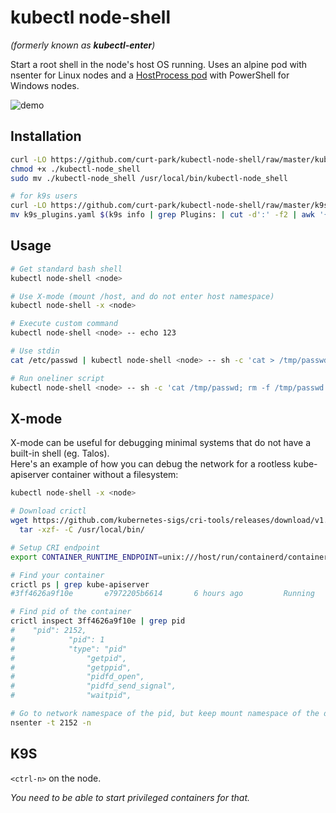 # kubectl node-shell
*(formerly known as **kubectl-enter**)*

Start a root shell in the node's host OS running. Uses an alpine pod with nsenter for Linux nodes and a [HostProcess pod](https://kubernetes.io/docs/tasks/configure-pod-container/create-hostprocess-pod/) with PowerShell for Windows nodes.

![demo](https://gist.githubusercontent.com/kvaps/2e3d77975a844654ec297893e21a0829/raw/c778a8405ff8c686e4e807a97e9721b423e7208f/kubectl-node-shell.gif)

## Installation

```bash
curl -LO https://github.com/curt-park/kubectl-node-shell/raw/master/kubectl-node_shell
chmod +x ./kubectl-node_shell
sudo mv ./kubectl-node_shell /usr/local/bin/kubectl-node_shell

# for k9s users
curl -LO https://github.com/curt-park/kubectl-node-shell/raw/master/k9s_plugins.yaml
mv k9s_plugins.yaml $(k9s info | grep Plugins: | cut -d':' -f2 | awk '{print $2}')
```

## Usage

```bash
# Get standard bash shell
kubectl node-shell <node>

# Use X-mode (mount /host, and do not enter host namespace)
kubectl node-shell -x <node>

# Execute custom command
kubectl node-shell <node> -- echo 123

# Use stdin
cat /etc/passwd | kubectl node-shell <node> -- sh -c 'cat > /tmp/passwd'

# Run oneliner script
kubectl node-shell <node> -- sh -c 'cat /tmp/passwd; rm -f /tmp/passwd'
```

## X-mode

X-mode can be useful for debugging minimal systems that do not have a built-in shell (eg. Talos).  
Here's an example of how you can debug the network for a rootless kube-apiserver container without a filesystem:

```bash
kubectl node-shell -x <node>

# Download crictl
wget https://github.com/kubernetes-sigs/cri-tools/releases/download/v1.28.0/crictl-v1.28.0-linux-amd64.tar.gz -O- | \
  tar -xzf- -C /usr/local/bin/

# Setup CRI endpoint
export CONTAINER_RUNTIME_ENDPOINT=unix:///host/run/containerd/containerd.sock

# Find your container
crictl ps | grep kube-apiserver
#3ff4626a9f10e       e7972205b6614       6 hours ago         Running             kube-apiserver         0                   215107b47bd7e       kube-apiserver-talos-rzq-nkg

# Find pid of the container
crictl inspect 3ff4626a9f10e | grep pid
#    "pid": 2152,
#            "pid": 1
#            "type": "pid"
#                "getpid",
#                "getppid",
#                "pidfd_open",
#                "pidfd_send_signal",
#                "waitpid",

# Go to network namespace of the pid, but keep mount namespace of the debug container
nsenter -t 2152 -n
```

## K9S
`<ctrl-n>` on the node.

*You need to be able to start privileged containers for that.*
